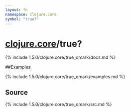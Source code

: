```yaml
---
layout: fn
namespace: clojure.core
symbol: "true?"
---
```


# [clojure.core](../)/true?

{% include 1.5.0/clojure.core/true_qmark/docs.md %}

##Examples

{% include 1.5.0/clojure.core/true_qmark/examples.md %}
## Source
{% include 1.5.0/clojure.core/true_qmark/src.md %}


